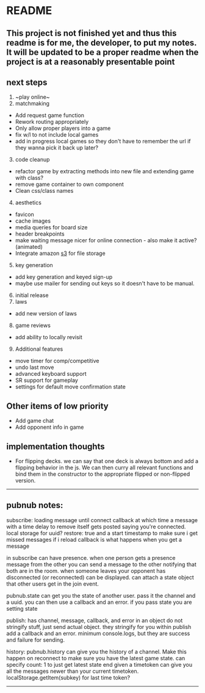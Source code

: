 # README

## This project is not finished yet and thus this readme is for me, the developer, to put my notes. It will be updated to be a proper readme when the project is at a reasonably presentable point

## next steps

1. ~play online~
2. matchmaking
  - Add request game function
  - Rework routing appropriately
  - Only allow proper players into a game
  - fix w/l to not include local games
  - add in progress local games so they don't have to remember the url if they wanna pick it back up later?
3. code cleanup
  - refactor game by extracting methods into new file and extending game with class?
  - remove game container to own component
  - Clean css/class names
4. aesthetics
  - favicon
  - cache images
  - media queries for board size
  - header breakpoints
  - make waiting message nicer for online connection - also make it active? (animated)
  - Integrate amazon [s3](https://aws.amazon.com/s3/) for file storage
5. key generation
  - add key generation and keyed sign-up
  - maybe use mailer for sending out keys so it doesn't have to be manual.
6. initial release
7. laws
  - add new version of laws
8. game reviews
  - add ability to locally revisit
9. Additional features
  - move timer for comp/competitive
  - undo last move
  - advanced keyboard support
  - SR support for gameplay
  - settings for default move confirmation state

## Other items of low priority

- Add game chat
- Add opponent info in game

## implementation thoughts

- For flipping decks. we can say that one deck is always bottom and add a flipping behavior in the js. We can then curry all relevant functions and bind them in the constructor to the appropriate flipped or non-flipped version.

----------
## pubnub notes:
subscribe:
loading message until connect callback at which time a message with a time delay to remove itself gets posted saying you're connected.
local storage for uuid?
restore: true
and a start timestamp to make sure i get missed messages if i reload
callback is what happens when you get a message

in subscribe can have presence. when one person gets a presence message from the other you can send a message to the other notifying that both are in the room. when someone leaves your opponent has disconnected (or reconnected) can be displayed.
can attach a state object that other users get in the join event.

pubnub.state can get you the state of another user. pass it the channel and a uuid. you can then use a callback and an error. if you pass state you are setting state

publish:
has channel, message, callback, and error in an object
do not stringify stuff, just send actual object. they stringify for you
within publish add a callback and an error. minimum console.logs, but they are success and failure for sending.

history:
pubnub.history can give you the history of a channel. Make this happen on reconnect to make sure you have the latest game state.
can specify count: 1 to just get latest state
end given a timetoken can give you all the messages newer than your current timetoken.
localStorage.getItem(subkey) for last time token?

---------
